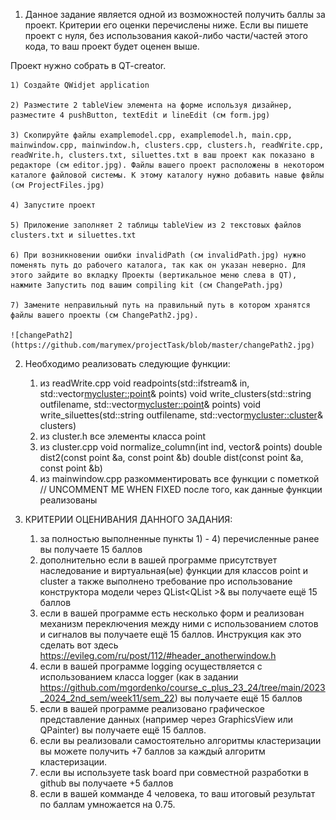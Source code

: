 1. Данное задание является одной из возможностей получить баллы за проект. Критерии его оценки перечислены ниже. Если вы пишете проект с нуля, без использования какой-либо части/частей этого кода, то ваш проект будет оценен выше. 

Проект нужно собрать в QT-creator.

    1) Создайте QWidjet application

    2) Разместите 2 tableView элемента на форме используя дизайнер, разместите 4 pushButton, textEdit и lineEdit (см form.jpg)

    3) Скопируйте файлы examplemodel.cpp, examplemodel.h, main.cpp, mainwindow.cpp, mainwindow.h, clusters.cpp, clusters.h, readWrite.cpp, readWrite.h, clusters.txt, siluettes.txt в ваш проект как показано в редакторе (см editor.jpg). Файлы вашего проект расположены в некотором каталоге файловой системы. К этому каталогу нужно добавить навые фвйлы (см ProjectFiles.jpg)

    4) Запустите проект

    5) Приложение заполняет 2 таблицы tableView из 2 текстовых файлов clusters.txt и siluettes.txt

    6) При возникновении ошибки invalidPath (см invalidPath.jpg) нужно поменять путь до рабочего каталога, так как он указан неверно. Для этого зайдите во вкладку Проекты (вертикальное меню слева в QT), нажмите Запустить под вашим compiling kit (см ChangePath.jpg)

    7) Замените неправильный путь на правильный путь в котором хранятся файлы вашего проекты (см ChangePath2.jpg).
    
    ![changePath2](https://github.com/marymex/projectTask/blob/master/changePath2.jpg)
  
2. Необходимо реализовать следующие функции:
    1) из readWrite.cpp
     void readpoints(std::ifstream& in, std::vector<mycluster::point>& points)
     void write_clusters(std::string outfilename, std::vector<mycluster::point>& points)
     void write_siluettes(std::string outfilename, std::vector<mycluster::cluster>& clusters)
    2) из cluster.h
     все элементы класса point
    3) из cluster.cpp
     void normalize_column(int ind, vector<point>& points)
     double dist2(const point &a, const point &b)
     double dist(const point &a, const point &b)
    4) из mainwindow.cpp
     разкомментировать все функции с пометкой //  UNCOMMENT ME WHEN FIXED после того, как данные функции реализованы


3. КРИТЕРИИ ОЦЕНИВАНИЯ ДАННОГО ЗАДАНИЯ:

    1) за полностью выполненные пункты 1) - 4) перечисленные ранее вы получаете 15 баллов
    2) дополнительно если в вашей программе присутствует наследование и виртуальная(ые) функции для классов point и cluster а также выполнено требование про использование конструктора модели через QList<QList<QString> >& вы получаете ещё 15 баллов
    3) если в вашей программе есть несколько форм и реализован механизм переключения между ними с использованием слотов и сигналов вы получаете ещё 15 баллов. Инструкция как это сделать вот здесь https://evileg.com/ru/post/112/#header_anotherwindow.h
    4) если в вашей программе logging осуществляется с использованием класса logger (как в задании https://github.com/mgordenko/course_c_plus_23_24/tree/main/2023_2024_2nd_sem/week11/sem_22) вы получаете ещё 15 баллов
    5) если в вашей программе реализовано графическое представление данных (например через GraphicsView или QPainter) вы получаете ещё 15 баллов.
    6) если вы реализовали самостоятельно алгоритмы кластеризации вы можете получить +7 баллов за каждый алгоритм кластеризации.
    7) если вы используете task board при совместной разработки в github вы получаете +5 баллов
    8) если в вашей комманде 4 человека, то ваш итоговый результат по баллам умножается на 0.75.


